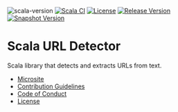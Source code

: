 ![scala-version][scala-version-badge]
[![Scala CI](https://github.com/lambdaworks/scurl-detector/actions/workflows/ci.yml/badge.svg)](https://github.com/lambdaworks/scurl-detector/actions/workflows/ci.yml)
[![License](https://img.shields.io/badge/License-Apache%202.0-blue.svg)](https://opensource.org/licenses/Apache-2.0)
[![Release Version][sonatype-releases-badge]][sonatype-releases-version]
[![Snapshot Version][sonatype-snapshots-badge]][sonatype-snapshots-version]

# Scala URL Detector

Scala library that detects and extracts URLs from text.

- [Microsite](https://lambdaworks.github.io/scurl-detector/)
- [Contribution Guidelines](https://lambdaworks.github.io/scurl-detector/contributing/)
- [Code of Conduct](https://lambdaworks.github.io/scurl-detector/code-of-conduct/)
- [License](LICENSE)

[scala-version-badge]: https://img.shields.io/badge/scala-2.13.13-blue?logo=scala&color=red

[sonatype-releases-badge]: https://img.shields.io/nexus/r/https/s01.oss.sonatype.org/io.lambdaworks/scurl-detector_2.13.svg "Sonatype Releases"
[sonatype-releases-version]: https://s01.oss.sonatype.org/content/repositories/releases/io/lambdaworks/scurl-detector_2.13/ "Sonatype Releases"
[sonatype-snapshots-badge]: https://img.shields.io/nexus/s/https/s01.oss.sonatype.org/io.lambdaworks/scurl-detector_2.13.svg "Sonatype Snapshots"
[sonatype-snapshots-version]: https://s01.oss.sonatype.org/content/repositories/snapshots/io/lambdaworks/scurl-detector_2.13/ "Sonatype Snapshots"

